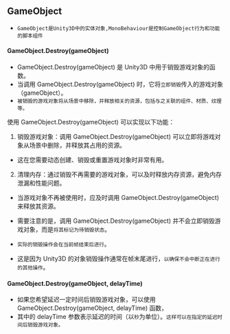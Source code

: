 ## GameObject
* `GameObject是Unity3D中的实体对象,MonoBehaviour是控制GameObject行为和功能的脚本组件`

#### GameObject.Destroy(gameObject)
* GameObject.Destroy(gameObject) 是 Unity3D 中用于销毁游戏对象的函数。
* 当调用 GameObject.Destroy(gameObject) 时，它将`立即销毁`传入的游戏对象（gameObject）。
* `被销毁的游戏对象将从场景中移除，并释放相关的资源，包括与之关联的组件、材质、纹理等。`

使用 GameObject.Destroy(gameObject) 可以实现以下功能：
1. 销毁游戏对象：调用 GameObject.Destroy(gameObject) 可以立即将游戏对象从场景中删除，并释放其占用的资源。
*  这在您需要动态创建、销毁或重置游戏对象时非常有用。

2. 清理内存：通过销毁不再需要的游戏对象，可以及时释放内存资源，避免内存泄漏和性能问题。
* 当游戏对象不再被使用时，应及时调用 GameObject.Destroy(gameObject) 来释放其资源。

* 需要注意的是，调用 GameObject.Destroy(gameObject) 并不会立即销毁游戏对象，而是`将其标记为待销毁状态`。
* `实际的销毁操作会在当前帧结束后进行`。
* 这是因为 Unity3D 的对象销毁操作通常在帧末尾进行，`以确保不会中断正在进行的其他操作`。


#### GameObject.Destroy(gameObject, delayTime)
* 如果您希望延迟一定时间后销毁游戏对象，可以使用 GameObject.Destroy(gameObject, delayTime) 函数，
* 其中的 delayTime 参数表示延迟的时间（以`秒`为单位）。`这样可以在指定的延迟时间后销毁游戏对象。`

